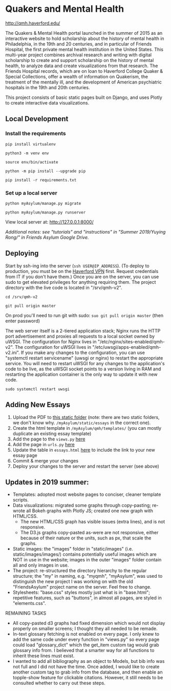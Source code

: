 # Quakers and Mental Health
http://qmh.haverford.edu/

The Quakers & Mental Health portal launched in the summer of 2015 as an interactive website to hold scholarship about the history of mental health in Philadelphia, in the 19th and 20 centuries, and in particular of Friends Hospital, the first private mental health institution in the United States. This multi-year project combines archival research and writing with digital scholarship to create and support scholarship on the history of mental health, to analyze data and create visualizations from that research. The Friends Hospital records, which are on loan to Haverford College Quaker & Special Collections, offer a wealth of information on Quakerism, the treatment of the mentally ill, and the development of American psychiatric hospitals in the 19th and 20th centuries.

This project consists of basic static pages built on Django, and uses Plotly to create interactive data visualizations.


## Local Development

### Install the requirements

`pip install virtualenv`

`python3 -m venv env`

`source env/bin/activate`

`python -m pip install --upgrade pip`

`pip install -r requirements.txt`


### Set up a local server

`python myAsylum/manage.py migrate`

`python myAsylum/manage.py runserver`

View local server at: http://127.0.0.1:8000/

*Additional notes: see "tutorials" and "instructions" in "Summer 2019/Yuying Rong/" in Friends Asylum Google Drive.*


## Deploying

Start by ssh-ing into the server (`ssh USER@IP_ADDRESS`). (To deploy to production, you must be on the [Haverford VPN](https://iitskb.sites.haverford.edu/knowledge-base/installing-the-vpn-client/) first. Request credentials from IT if you don't have them.) Once you are on the server, you can use sudo to get elevated privileges for anything requiring them. The project directory with the live code is located in "/srv/qmh-v2".

`cd /srv/qmh-v2`

`git pull origin master`

On prod you'll need to run git with sudo: `suo git pull origin master` (then enter password)

The web server itself is a 2-tiered application stack; Nginx runs the HTTP port advertisement and proxies all requests to a local socket owned by uWSGI. The configuration for Nginx lives in "/etc/nginx/sites-enabled/qmh-v2". The configuration for uWSGI lives in "/etc/uwsgi/apps-enabled/qmh-v2.ini". If you make any changes to the configuration, you can use "systemctl restart servicename" (uwsgi or nginx) to restart the appropriate service. You will need to restart uWSGI for any changes to the application's code to be live, as the uWSGI socket points to a version living in RAM and restarting the application container is the only way to update it with new code.

`sudo systemctl restart uwsgi`


## Adding New Essays

1. Upload the PDF to [this static folder](https://github.com/HCDigitalScholarship/qmh-v2/tree/master/myAsylum/static/essays) (note: there are two static folders, we don't know why. `/myAsylum/static/essays` in the correct one). 
2. Create the html template in `/myAsylum/qmh/templates/` (you can mostly duplicate an existing essay template)
3. Add the page to the `views.py` [here](https://github.com/HCDigitalScholarship/qmh-v2/blob/master/myAsylum/qmh/views.py)
4. Add the page in `urls.py` [here](https://github.com/HCDigitalScholarship/qmh-v2/blob/master/myAsylum/qmh/urls.py)
5. Update the table in `essays.html` [here](https://github.com/HCDigitalScholarship/qmh-v2/blob/master/myAsylum/qmh/templates/essays.html) to include the link to your new essay page
6. Commit & merge your changes 
7. Deploy your changes to the server and restart the server (see above)


## Updates in 2019 summer:

- Templates: adopted most website pages to conciser, cleaner template scripts.
- Data visualizations: migrated some graphs through copy-pasting; re-wrote all Bokeh graphs with Plotly JS; created one new graph with HTML/CSS.
  - The new HTML/CSS graph has visible issues (extra lines), and is not responsive.
  - The D3.js graphs copy-pasted as-were are not responsive, either because of their nature or the units, such as px, that scale the graphs.
- Static images: the "images" folder in "static/images" (i.e. static/images/images/) contains potentially useful images which are NOT in use in the website; images in the outer "images" folder contain all and only images in use.
- The project: re-structured the directory hierarchy to the regular structure; the "my" in naming, e.g. "myqmh", "myAsylum", was used to distinguish the new project I was working on with the old "FriendsAsylum" project name on the server. Feel free to change.
- Stylesheets: "base.css" styles mostly just what is in "base.html"; repetitive features, such as "buttons", in almost all pages, are styled in "elements.css".

REMAINING TASKS
- All copy-pasted d3 graphs had fixed dimension which would not display properly on smaller screens; I thought they all needed to be remade.
- In-text glossary fetching is not enabled on every page. I only knew to add the same code under every function in "views.py" so every page could load "glossary_dict" which the get_item custom tag would grab glossary info from. I believed that a smarter way for all functions to inherit these lines must exist.
- I wanted to add all bibliography as an object to Models, but bib info was not full and I did not have the time. Once added, I would like to create another custom tag to grab info from the database, and then enable an topple-show feature for clickable citations. However, it still needs to be consulted whether to carry out these steps.

